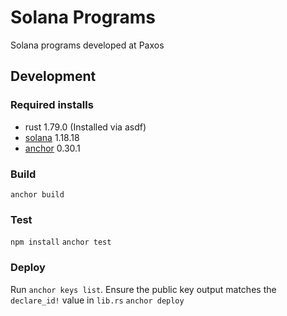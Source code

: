 # Solana Programs
Solana programs developed at Paxos

## Development

### Required installs
- rust 1.79.0 (Installed via asdf)
- [solana](https://docs.solanalabs.com/cli/install) 1.18.18
- [anchor](https://book.anchor-lang.com/getting_started/installation.html) 0.30.1

### Build
`anchor build`

### Test
`npm install`
`anchor test`

### Deploy
Run `anchor keys list`.  Ensure the public key output matches the `declare_id!` value in `lib.rs`
`anchor deploy`